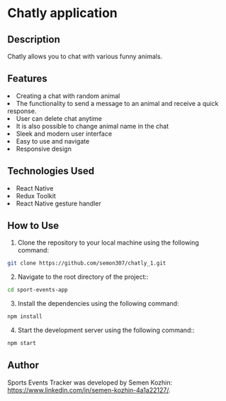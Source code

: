 # Chatly application

## Description

Chatly allows you to chat with various funny animals.

## Features

<li>Creating a chat with random animal</li>
<li>The functionality to send a message to an animal and receive a quick response.</li>
<li>User can delete chat anytime</li>
<li>It is also possible to change animal name in the chat</li>
<li>Sleek and modern user interface</li>
<li>Easy to use and navigate</li>
<li>Responsive design</li>

## Technologies Used

<li>React Native</li>
<li>Redux Toolkit</li>
<li>React Native gesture handler</li>

## How to Use
1. Clone the repository to your local machine using the following command:

```bash
git clone https://github.com/semon307/chatly_1.git 
```
2. Navigate to the root directory of the project::

```bash
cd sport-events-app 
```

3. Install the dependencies using the following command:

```bash
npm install 
```

4. Start the development server using the following command::

```bash
npm start
```

## Author
Sports Events Tracker was developed by Semen Kozhin: <br/>https://www.linkedin.com/in/semen-kozhin-4a1a22127/.
